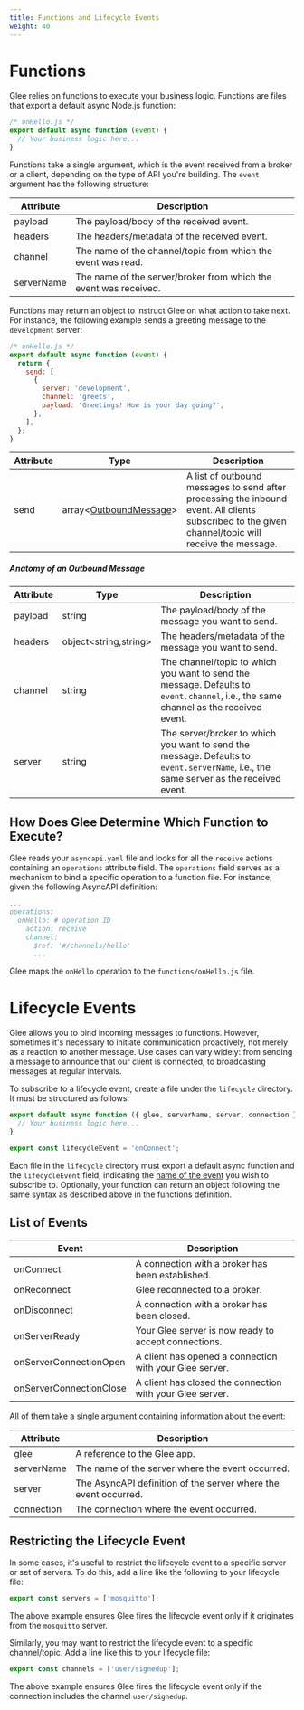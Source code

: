 ```yaml
---
title: Functions and Lifecycle Events
weight: 40
---
```


# Functions

Glee relies on functions to execute your business logic. Functions are files that export a default async Node.js function:

```js
/* onHello.js */
export default async function (event) {
  // Your business logic here...
}
```

Functions take a single argument, which is the event received from a broker or a client, depending on the type of API you're building. The `event` argument has the following structure:

| Attribute  | Description                                                      |
| ---------- | ---------------------------------------------------------------- |
| payload    | The payload/body of the received event.                          |
| headers    | The headers/metadata of the received event.                      |
| channel    | The name of the channel/topic from which the event was read.     |
| serverName | The name of the server/broker from which the event was received. |

Functions may return an object to instruct Glee on what action to take next. For instance, the following example sends a greeting message to the `development` server:

```js
/* onHello.js */
export default async function (event) {
  return {
    send: [
      {
        server: 'development',
        channel: 'greets',
        payload: 'Greetings! How is your day going?',
      },
    ],
  };
}
```

| Attribute | Type                                                            | Description                                                                                                                                         |
| --------- | --------------------------------------------------------------- | --------------------------------------------------------------------------------------------------------------------------------------------------- |
| send      | array&lt;[OutboundMessage](#anatomy-of-an-outbound-message)&gt; | A list of outbound messages to send after processing the inbound event. All clients subscribed to the given channel/topic will receive the message. |

##### Anatomy of an Outbound Message

| Attribute | Type                        | Description                                                                                                                           |
| --------- | --------------------------- | ------------------------------------------------------------------------------------------------------------------------------------- |
| payload   | string                      | The payload/body of the message you want to send.                                                                                     |
| headers   | object&lt;string,string&gt; | The headers/metadata of the message you want to send.                                                                                 |
| channel   | string                      | The channel/topic to which you want to send the message. Defaults to `event.channel`, i.e., the same channel as the received event.   |
| server    | string                      | The server/broker to which you want to send the message. Defaults to `event.serverName`, i.e., the same server as the received event. |

## How Does Glee Determine Which Function to Execute?

Glee reads your `asyncapi.yaml` file and looks for all the `receive` actions containing an `operations` attribute field. The `operations` field serves as a mechanism to bind a specific operation to a function file. For instance, given the following AsyncAPI definition:

```yaml
...
operations:
  onHello: # operation ID
    action: receive
    channel:
      $ref: '#/channels/hello'
      ...
```

Glee maps the `onHello` operation to the `functions/onHello.js` file.

# Lifecycle Events

Glee allows you to bind incoming messages to functions. However, sometimes it's necessary to initiate communication proactively, not merely as a reaction to another message. Use cases can vary widely: from sending a message to announce that our client is connected, to broadcasting messages at regular intervals.

To subscribe to a lifecycle event, create a file under the `lifecycle` directory. It must be structured as follows:

```js
export default async function ({ glee, serverName, server, connection }) {
  // Your business logic here...
}

export const lifecycleEvent = 'onConnect';
```

Each file in the `lifecycle` directory must export a default async function and the `lifecycleEvent` field, indicating the [name of the event](#list-of-events) you wish to subscribe to. Optionally, your function can return an object following the same syntax as described above in the functions definition.

## List of Events

| Event                   | Description                                               |
| ----------------------- | --------------------------------------------------------- |
| onConnect               | A connection with a broker has been established.          |
| onReconnect             | Glee reconnected to a broker.                             |
| onDisconnect            | A connection with a broker has been closed.               |
| onServerReady           | Your Glee server is now ready to accept connections.      |
| onServerConnectionOpen  | A client has opened a connection with your Glee server.   |
| onServerConnectionClose | A client has closed the connection with your Glee server. |

All of them take a single argument containing information about the event:

| Attribute  | Description                                                     |
| ---------- | --------------------------------------------------------------- |
| glee       | A reference to the Glee app.                                    |
| serverName | The name of the server where the event occurred.                |
| server     | The AsyncAPI definition of the server where the event occurred. |
| connection | The connection where the event occurred.                        |

## Restricting the Lifecycle Event

In some cases, it's useful to restrict the lifecycle event to a specific server or set of servers. To do this, add a line like the following to your lifecycle file:

```js
export const servers = ['mosquitto'];
```

The above example ensures Glee fires the lifecycle event only if it originates from the `mosquitto` server.

Similarly, you may want to restrict the lifecycle event to a specific channel/topic. Add a line like this to your lifecycle file:

```js
export const channels = ['user/signedup'];
```

The above example ensures Glee fires the lifecycle event only if the connection includes the channel `user/signedup`.
